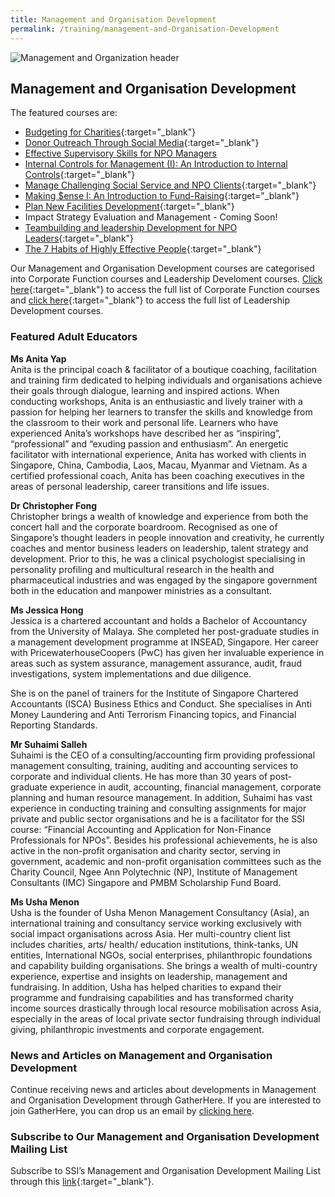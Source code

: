 ```yaml
---
title: Management and Organisation Development
permalink: /training/management-and-Organisation-Development
---
```

![Management and Organization header](/images/training/Managemnt_and_organization_development_SSI_header-banner-757-x-239px6.jpg)

## Management and Organisation Development

The featured courses are:   
-   [Budgeting for Charities](https://e-services.ncss.gov.sg/Training/Course/TemplateSearch?Keyword=Budgeting+for+Charities){:target="_blank"}   
-   [Donor Outreach Through Social Media](https://e-services.ncss.gov.sg/Training/Course/TemplateSearch?Keyword=Donor+Outreach+Through+Social+Media){:target="_blank"}   
-   [Effective Supervisory Skills for NPO Managers](https://e-services.ncss.gov.sg/Training/Course/TemplateSearch?Keyword=Effective+Supervisory+Skills+for+NPO+Managers)
-   [Internal Controls for Management (I): An Introduction to Internal Controls](https://e-services.ncss.gov.sg/Training/Course/TemplateSearch?Keyword=Internal+Controls+for+Management+%28I%29%3A+An+Introduction+to+Internal+Controls){:target="_blank"}   
-   [Manage Challenging Social Service and NPO Clients](https://e-services.ncss.gov.sg/Training/Course/TemplateSearch?Keyword=Manage+Challenging+Social+Service+and+NPO+Clients){:target="_blank"}   
-   [Making $ense I: An Introduction to Fund-Raising](https://e-services.ncss.gov.sg/Training/Course/TemplateSearch?Filter.Keyword=Making+%24ense+I%3A+An+Introduction+to+Fund+Raising&Filter.CourseDatesString=&Filter.TypeOfCourse.Value=&Filter.TypeOfCourse.Label=&Filter.CourseSubCategory.Id=&Filter.CourseSubCategory.LogicalName=&Filter.CourseSubCategory.Name=&Filter.CourseSubCategory.ToRemove=){:target="_blank"}   
-   [Plan New Facilities Development](https://e-services.ncss.gov.sg/Training/Course/TemplateSearch?Filter.Keyword=Plan+New+Facilities+Development&Filter.CourseDatesString=&Filter.TypeOfCourse.Value=&Filter.TypeOfCourse.Label=&Filter.CourseSubCategory.Id=&Filter.CourseSubCategory.LogicalName=&Filter.CourseSubCategory.Name=&Filter.CourseSubCategory.ToRemove=){:target="_blank"}   
-   Impact Strategy Evaluation and Management - Coming Soon!
-   [Teambuilding and leadership Development for NPO Leaders](https://e-services.ncss.gov.sg/Training/Course/TemplateSearch?Keyword=Teambuilding+and+leadership+Development+for+NPO+Leaders){:target="_blank"}   
-   [The 7 Habits of Highly Effective People](https://e-services.ncss.gov.sg/Training/Course/TemplateSearch?Filter.Keyword=the+7+habits&Filter.CourseDatesString=&Filter.TypeOfCourse.Value=&Filter.TypeOfCourse.Label=&Filter.CourseSubCategory.Id=65296a73-e127-e611-8112-000c296ee03a&Filter.CourseSubCategory.LogicalName=nis_coursesubcategory&Filter.CourseSubCategory.Name=Leadership+Development&Filter.CourseSubCategory.ToRemove=False){:target="_blank"}   

Our Management and Organisation Development courses are categorised into Corporate Function courses and Leadership Develoment courses.  [Click here](http://e-services.ncss.gov.sg/Training/Course/TemplateSearch?Filter.Keyword=&Filter.CourseDatesString=&Filter.TypeOfCourse.Value=&Filter.TypeOfCourse.Label=&Filter.CourseSubCategory.Id=2b395f9d-e127-e611-8112-000c296ee03a&Filter.CourseSubCategory.LogicalName=nis_coursesubcategory&Filter.CourseSubCategory.Name=Corporate+Functions&Filter.CourseSubCategory.ToRemove=){:target="_blank"}     to access the full list of Corporate Function courses and [click here](http://e-services.ncss.gov.sg/Training/Course/TemplateSearch?Filter.Keyword=&Filter.CourseDatesString=&Filter.TypeOfCourse.Value=&Filter.TypeOfCourse.Label=&Filter.CourseSubCategory.Id=65296a73-e127-e611-8112-000c296ee03a&Filter.CourseSubCategory.LogicalName=nis_coursesubcategory&Filter.CourseSubCategory.Name=Leadership+Development&Filter.CourseSubCategory.ToRemove=){:target="_blank"}     to access the full list of Leadership Development courses.    

### Featured Adult Educators

**Ms Anita Yap**   
Anita is the principal coach & facilitator of a boutique coaching, facilitation and training firm dedicated to helping individuals and organisations achieve their goals through dialogue, learning and inspired actions. When conducting workshops, Anita is an enthusiastic and lively trainer with a passion for helping her learners to transfer the skills and knowledge from the classroom to their work and personal life. Learners who have experienced Anita’s workshops have described her as “inspiring”, “professional” and “exuding passion and enthusiasm”. An energetic facilitator with international experience, Anita has worked with clients in Singapore, China, Cambodia, Laos, Macau, Myanmar and Vietnam. As a certified professional coach, Anita has been coaching executives in the areas of personal leadership, career transitions and life issues.

**Dr Christopher Fong**   
Christopher brings a wealth of knowledge and experience from both the concert hall and the corporate boardroom. Recognised as one of Singapore’s thought leaders in people innovation and creativity, he currently coaches and mentor business leaders on leadership, talent strategy and development. Prior to this, he was a clinical psychologist specialising in personality profiling and multicultural research in the health and pharmaceutical industries and was engaged by the singapore government both in the education and manpower ministries as a consultant.

**Ms Jessica Hong**   
Jessica is a chartered accountant and holds a Bachelor of Accountancy from the University of Malaya. She completed her post-graduate studies in a management development programme at INSEAD, Singapore. Her career with PricewaterhouseCoopers (PwC) has given her invaluable experience in areas such as system assurance, management assurance, audit, fraud investigations, system implementations and due diligence.

She is on the panel of trainers for the Institute of Singapore Chartered Accountants (ISCA) Business Ethics and Conduct. She specialises in Anti Money Laundering and Anti Terrorism Financing topics, and Financial Reporting Standards.

**Mr Suhaimi Salleh**   
Suhaimi is the CEO of a consulting/accounting firm providing professional management consulting, training, auditing and accounting services to corporate and individual clients. He has more than 30 years of post-graduate experience in audit, accounting, financial management, corporate planning and human resource management. In addition, Suhaimi has vast experience in conducting training and consulting assignments for major private and public sector organisations and he is a facilitator for the SSI course: “Financial Accounting and Application for Non-Finance Professionals for NPOs”. Besides his professional achievements, he is also active in the non-profit organisation and charity sector, serving in government, academic and non-profit organisation committees such as the Charity Council, Ngee Ann Polytechnic (NP), Institute of Management Consultants (IMC) Singapore and PMBM Scholarship Fund Board.

**Ms Usha Menon**   
Usha is the founder of Usha Menon Management Consultancy (Asia), an international training and consultancy service working exclusively with social impact organisations across Asia. Her multi-country client list includes charities, arts/ health/ education institutions, think-tanks, UN entities, International NGOs, social enterprises, philanthropic foundations and capability building organisations. She brings a wealth of multi-country experience, expertise and insights on leadership, management and fundraising. In addition, Usha has helped charities to expand their programme and fundraising capabilities and has transformed charity income sources drastically through local resource mobilisation across Asia, especially in the areas of local private sector fundraising through individual giving, philanthropic investments and corporate engagement.

### News and Articles on Management and Organisation Development
Continue receiving news and articles about developments in Management and Organisation Development through GatherHere. If you are interested to join GatherHere, you can drop us an email by [clicking here](mailto:techservices1@gatherhere.sg).

### Subscribe to Our Management and Organisation Development Mailing List
Subscribe to SSI’s Management and Organisation Development Mailing List through this  [link](https://form.gov.sg/5f19b08c39e00f0011b7ad5a){:target="_blank"}.
